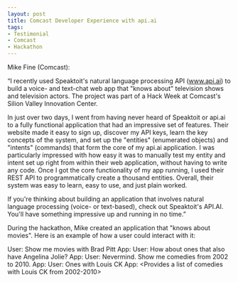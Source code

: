 ```yaml
---
layout: post
title: Comcast Developer Experience with api.ai
tags:
- Testimonial
- Comcast
- Hackathon
---
```


Mike Fine (Comcast):

“I recently used Speaktoit's natural language processing API (www.api.ai) to build a voice- and text-chat web app that "knows about" television shows and television actors. The project was part of a Hack Week at Comcast's Silion Valley Innovation Center.

In just over two days, I went from having never heard of Speaktoit or api.ai to a fully functional application that had an impressive set of features. Their website made it easy to sign up, discover my API keys, learn the key concepts of the system, and set up the "entities" (enumerated objects) and "intents" (commands) that form the core of my api.ai application. I was particularly impressed with how easy it was to manually test my entity and intent set up right from within their web application, without having to write any code. Once I got the core functionality of my app running, I used their REST API to programmatically create a thousand entities. Overall, their system was easy to learn, easy to use, and just plain worked. 

If you're thinking about building an application that involves natural language processing (voice- or text-based), check out Speaktoit's API.AI. You'll have something impressive up and running in no time.”

During the hackathon, Mike created an application that "knows about movies".  Here is an example of how a user could interact with it:

User: Show me movies with Brad Pitt
App: <Displays list of movies with Brad Pitt>
User: How about ones that also have Angelina Jolie?
App: <Brings up movies with both Brad Pitt and Angelina Jolie>
User: Nevermind. Show me comedies from 2002 to 2010.
App: <Displays list>
User: Ones with Louis CK
App: <Provides a list of comedies with Louis CK from 2002-2010>


